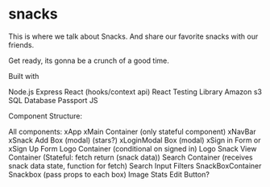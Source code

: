 # snacks

This is where we talk about Snacks.
And share our favorite snacks with our friends.

Get ready, its gonna be a crunch of a good time.

Built with

Node.js
Express
React (hooks/context api)
React Testing Library
Amazon s3
SQL Database
Passport JS

Component Structure:

All components:
    xApp
    xMain Container (only stateful component) 
        xNavBar
          xSnack Add Box (modal)
            (stars?)
          xLoginModal Box (modal)
            xSign in Form 
              or
            xSign Up Form 
    Logo Container (conditional on signed in)
        Logo
    Snack View Container (Stateful: fetch return (snack data))
        Search Container (receives snack data state, function for fetch)
          Search Input
          Filters
        SnackBoxContainer
        Snackbox (pass props to each box)
          Image
          Stats
          Edit Button?